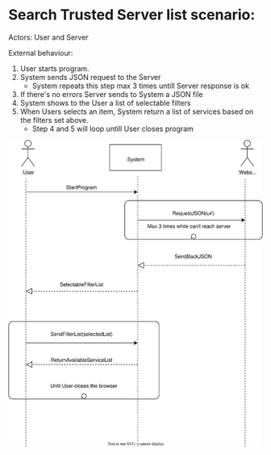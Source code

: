 # Search Trusted Server list scenario:
Actors: User and Server

External behaviour:

1. User starts program.
2. System sends JSON request to the Server
   * System repeats this step max 3 times untill Server response is ok
3. If there's no errors Server sends to System a JSON file
4. System shows to the User a list of selectable filters
5. When Users selects an item, System return a list of services based on the filters set above.
   * Step 4 and 5 will loop untill User closes program


![Diagram](./External_Behaviour.svg)
